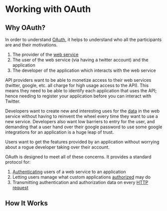 # Working with OAuth

## Why OAuth?
In order to understand [OAuth](glossary.md#oauth), it helps to understand who
all the participants are and their motivations.


1. The provider of the [web service](glossary.md#web-service-or-web-api)
1. The user of the web service (via having a twitter account) and the application
1. The developer of the application which interacts with the web service

API providers want to be able to monetize access to their web services
(twitter, google, etc. all charge for high usage access to the API). This means
they need to be able to identify each application that uses the API; hence
needing to register your application before you can interact with Twitter.

Developers want to create new and interesting uses for the [data](glossary.md)
in the web service without having to reinvent the wheel every time they want to
use a new service. Developers also want low barriers to entry for the user, and
demanding that a user hand over their google password to use some google
integrations for an application is a huge leap of trust.

Users want to get the features provided by an application without worrying
about a rogue developer taking over their account.

OAuth is designed to meet all of these concerns. It provides a standard
protocol for:

1. [Authenticating](glossary.md#authentication) users of a web service to an application
2. Letting users manage what custom applications [authorized](glossary.md#authorization) may do
3. Transmitting authentication and authorization data on every [HTTP
   request](glossary.md#request)


## How It Works



